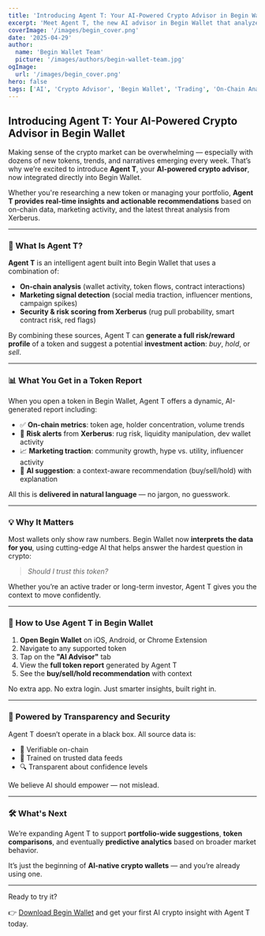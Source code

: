 ```yaml
---
title: 'Introducing Agent T: Your AI-Powered Crypto Advisor in Begin Wallet'
excerpt: 'Meet Agent T, the new AI advisor in Begin Wallet that analyzes on-chain, marketing, and Xerberus risk data to help you make smarter crypto decisions — including buy/sell recommendations.'
coverImage: '/images/begin_cover.png'
date: '2025-04-29'
author:
  name: 'Begin Wallet Team'
  picture: '/images/authors/begin-wallet-team.jpg'
ogImage:
  url: '/images/begin_cover.png'
hero: false
tags: ['AI', 'Crypto Advisor', 'Begin Wallet', 'Trading', 'On-Chain Analysis', 'Xerberus', 'Agent T']
---
```


## Introducing Agent T: Your AI-Powered Crypto Advisor in Begin Wallet

Making sense of the crypto market can be overwhelming — especially with dozens of new tokens, trends, and narratives emerging every week. That’s why we’re excited to introduce **Agent T**, your **AI-powered crypto advisor**, now integrated directly into Begin Wallet.

Whether you're researching a new token or managing your portfolio, **Agent T provides real-time insights and actionable recommendations** based on on-chain data, marketing activity, and the latest threat analysis from Xerberus.

---

### 🧠 What Is Agent T?

**Agent T** is an intelligent agent built into Begin Wallet that uses a combination of:

- **On-chain analysis** (wallet activity, token flows, contract interactions)
- **Marketing signal detection** (social media traction, influencer mentions, campaign spikes)
- **Security & risk scoring from Xerberus** (rug pull probability, smart contract risk, red flags)

By combining these sources, Agent T can **generate a full risk/reward profile** of a token and suggest a potential **investment action**: _buy_, _hold_, or _sell_.

---

### 📊 What You Get in a Token Report

When you open a token in Begin Wallet, Agent T offers a dynamic, AI-generated report including:

- ✅ **On-chain metrics**: token age, holder concentration, volume trends  
- 🚨 **Risk alerts** from **Xerberus**: rug risk, liquidity manipulation, dev wallet activity  
- 📈 **Marketing traction**: community growth, hype vs. utility, influencer activity  
- 🧭 **AI suggestion**: a context-aware recommendation (buy/sell/hold) with explanation  

All this is **delivered in natural language** — no jargon, no guesswork.

---

### 💡 Why It Matters

Most wallets only show raw numbers. Begin Wallet now **interprets the data for you**, using cutting-edge AI that helps answer the hardest question in crypto:  
> *Should I trust this token?*

Whether you’re an active trader or long-term investor, Agent T gives you the context to move confidently.

---

### 🚀 How to Use Agent T in Begin Wallet

1. **Open Begin Wallet** on iOS, Android, or Chrome Extension  
2. Navigate to any supported token  
3. Tap on the **"AI Advisor"** tab  
4. View the **full token report** generated by Agent T  
5. See the **buy/sell/hold recommendation** with context  

No extra app. No extra login. Just smarter insights, built right in.

---

### 🔐 Powered by Transparency and Security

Agent T doesn’t operate in a black box. All source data is:

- 🧾 Verifiable on-chain
- 🧠 Trained on trusted data feeds
- 🔍 Transparent about confidence levels

We believe AI should empower — not mislead.

---

### 🛠 What's Next

We’re expanding Agent T to support **portfolio-wide suggestions**, **token comparisons**, and eventually **predictive analytics** based on broader market behavior.

It’s just the beginning of **AI-native crypto wallets** — and you’re already using one.

---

Ready to try it?

👉 [Download Begin Wallet](https://begin.is) and get your first AI crypto insight with Agent T today.
